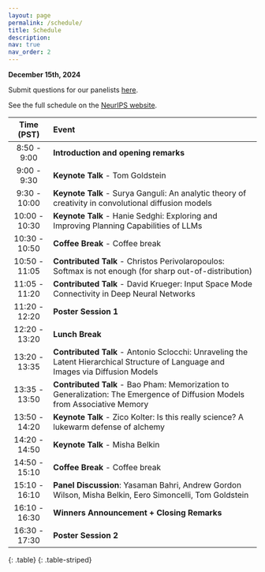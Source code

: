 ```yaml
---
layout: page
permalink: /schedule/
title: Schedule
description:
nav: true
nav_order: 2
---
```

**December 15th, 2024**

Submit questions for our panelists <a href="https://forms.gle/Caxz8EuCzp7mX9Y77">here</a>.

See the full schedule on the <a href="https://neurips.cc/virtual/2024/workshop/84741">NeurIPS website</a>.


| **Time (PST)** | **Event** |
| :------:   | :------- |
| 8:50 - 9:00 | **Introduction and opening remarks** |
| 9:00 - 9:30 | **Keynote Talk** - Tom Goldstein |
| 9:30 - 10:00 | **Keynote Talk** - Surya Ganguli: An analytic theory of creativity in convolutional diffusion models |
| 10:00 - 10:30 | **Keynote Talk** - Hanie Sedghi: Exploring and Improving Planning Capabilities of LLMs |
| 10:30 - 10:50 | **Coffee Break** - Coffee break |
| 10:50 - 11:05 | **Contributed Talk** - Christos Perivolaropoulos: Softmax is not enough (for sharp out-of-distribution) |
| 11:05 - 11:20 | **Contributed Talk** - David Krueger: Input Space Mode Connectivity in Deep Neural Networks |
| 11:20 - 12:20 | **Poster Session 1** |
| 12:20 - 13:20 | **Lunch Break** |
| 13:20 - 13:35 | **Contributed Talk** - Antonio Sclocchi: Unraveling the Latent Hierarchical Structure of Language and Images via Diffusion Models |
| 13:35 - 13:50 | **Contributed Talk** - Bao Pham: Memorization to Generalization: The Emergence of Diffusion Models from Associative Memory |
| 13:50 - 14:20 | **Keynote Talk** - Zico Kolter: Is this really science? A lukewarm defense of alchemy |
| 14:20 - 14:50 | **Keynote Talk** - Misha Belkin |
| 14:50 - 15:10 | **Coffee Break** - Coffee break |
| 15:10 - 16:10 | **Panel Discussion**: Yasaman Bahri, Andrew Gordon Wilson, Misha Belkin, Eero Simoncelli, Tom Goldstein |
| 16:10 - 16:30 | **Winners Announcement + Closing Remarks** |
| 16:30 - 17:30 | **Poster Session 2** |
{: .table}
{: .table-striped}

<br>
